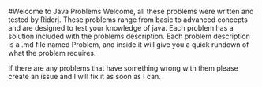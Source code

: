 #Welcome to Java Problems
Welcome, all these problems were written and tested by Riderj. These problems range from basic to advanced concepts and are designed to test your knowledge of java. Each problem has a solution included with the problems description. Each problem description is a .md file named Problem, and inside it will give you a quick rundown of what the problem requires. 

If there are any problems that have something wrong with them please create an issue and I will fix it as soon as I can.